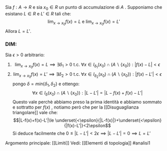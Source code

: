 Sia $f: A\to R$ e sia $x_{0}\in R$ un punto  di accumulazione di $A$ .
Supponiamo che esistano $L\in R$ e $L' \in R$ tali che:$$\lim_{x\to x_{0}}f(x)=L \text{ e } \lim_{x\to x_{0}}f(x)=L'$$
Allora $L=L'$.

### DIM:
Sia $\epsilon>0$ arbitrario:
1) $$\lim_{x\to x_{0}}f(x)=L\implies \exists \delta_{1}>0 \text{ t.c. } \forall x\in I_{\delta_{1}}(x_{0})\cap(A\backslash \{x_{0}\}): |f(x)-L|<\epsilon$$
2) $$\lim_{x\to x_{0}}f(x)=L'\implies \exists \delta_{2}>0 \text{ t.c. } \forall x\in I_{\delta_{2}}(x_{0})\cap(A\backslash \{x_{0}\}): |f(x)-L'|<\epsilon$$
pongo $\delta = min\{\delta_{1},\delta_{2} \}$ e ottengo:$$\forall x \in I_\delta(x_{0})\cap(A\backslash\{x_{0}\}): |L-L'| = |L -f(x)+f(x)-L'|$$
Questo vale perchè abbiamo preso la prima identità e abbiamo sommato e sottratto per $f(x)$ , notiamo però che per la [[Disuguaglianza triangolare]] vale che:$$|L-f(x)+f(x)-L'|\le \underset{<\epsilon}{|L-f(x)|}+\underset{<\epsilon}{|f(x)-L'|}<2\epsilon$$
Si deduce  facilmente che $0\le |L-L'|<2\epsilon\implies |L-L'|=0\implies L=L'$ 

Argomento principale: [[Limiti]]
Vedi: [[Elementi di topologia]]
#analisi1 